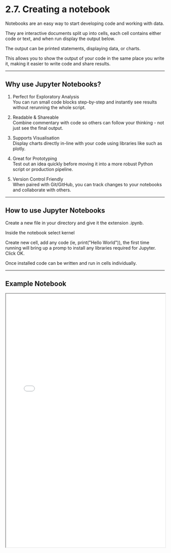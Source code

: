 # 2.7. Creating a notebook

Notebooks are an easy way to start developing code and working with data. 

They are interactive documents split up into cells, each cell contains either code or text, and when run display the output below. 

The output can be printed statements, displaying data, or charts. 

This allows you to show the output of your code in the same place you write it, making it easier to write code and share results. 

---

## Why use Jupyter Notebooks?

1. Perfect for Exploratory Analysis  
   You can run small code blocks step-by-step and instantly see results without rerunning the whole script.

2. Readable & Shareable  
   Combine commentary with code so others can follow your thinking - not just see the final output.

3. Supports Visualisation  
   Display charts directly in-line with your code using libraries like such as plotly.

4. Great for Prototyping  
   Test out an idea quickly before moving it into a more robust Python script or production pipeline.

5. Version Control Friendly  
   When paired with Git/GitHub, you can track changes to your notebooks and collaborate with others.

---

## How to use Jupyter Notebooks

Create a new file in your directory and give it the extension .ipynb. 

Inside the notebook select kernel

Create new cell, add any code (ie, print("Hello World")), the first time running will bring up a promp to install any libraries required for Jupyter. Click OK.

Once installed code can be written and run in cells individually.

---

## Example Notebook

<iframe src="modelling-data.html" width="100%" height="800px"></iframe>


